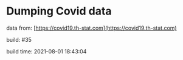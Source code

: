 Dumping Covid data
==================
                        
data from: [https://covid19.th-stat.com](https://covid19.th-stat.com)

build: #35

build time: 2021-08-01 18:43:04
